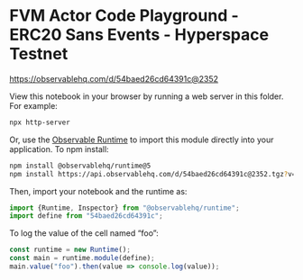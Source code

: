 # FVM Actor Code Playground - ERC20 Sans Events - Hyperspace Testnet

https://observablehq.com/d/54baed26cd64391c@2352

View this notebook in your browser by running a web server in this folder. For
example:

~~~sh
npx http-server
~~~

Or, use the [Observable Runtime](https://github.com/observablehq/runtime) to
import this module directly into your application. To npm install:

~~~sh
npm install @observablehq/runtime@5
npm install https://api.observablehq.com/d/54baed26cd64391c@2352.tgz?v=3
~~~

Then, import your notebook and the runtime as:

~~~js
import {Runtime, Inspector} from "@observablehq/runtime";
import define from "54baed26cd64391c";
~~~

To log the value of the cell named “foo”:

~~~js
const runtime = new Runtime();
const main = runtime.module(define);
main.value("foo").then(value => console.log(value));
~~~
